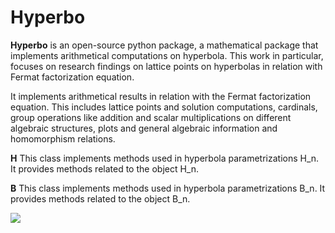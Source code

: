 

# Hyperbo
**Hyperbo** is an open-source python package, a mathematical package that implements arithmetical computations on hyperbola. This work in particular, focuses on research findings on lattice points on hyperbolas in relation with Fermat factorization equation.

It implements arithmetical results in relation with the Fermat factorization equation. This includes lattice points and solution computations, cardinals, group operations like addition and scalar multiplications on different algebraic structures, plots and general algebraic information and homomorphism relations.

**H** This class implements methods used in hyperbola parametrizations H_n. 
            It provides methods related to the object H_n.
            
**B** This class implements methods used in hyperbola parametrizations B_n. 
            It provides methods related to the object B_n.
            
![]([https://github.com/[username]/[reponame]/blob/[branch]/image.jpg](https://github.com/GildaRech/Hyperbo/blob/main/img.png)?raw=true)

           
